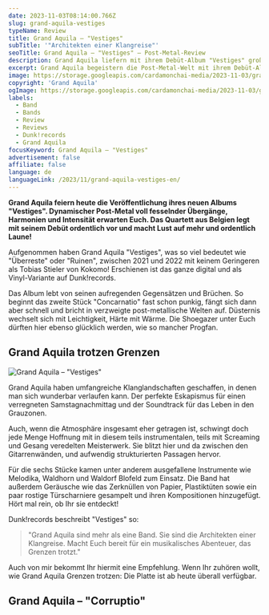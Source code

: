 ```yaml
---
date: 2023-11-03T08:14:00.766Z
slug: grand-aquila-vestiges
typeName: Review
title: Grand Aquila – "Vestiges"
subTitle: '"Architekten einer Klangreise"'
seoTitle: Grand Aquila – "Vestiges" – Post-Metal-Review
description: Grand Aquila liefern mit ihrem Debüt-Album "Vestiges" großartigen Post-Metal ab. Erfahrt jetzt alle wichtigen Insights über die Platte!
excerpt: Grand Aquila begeistern die Post-Metal-Welt mit ihrem Debüt-Album "Vestiges". Dynamischer Sound voll fesselnder Übergänge, Harmonien und Intensität erwartet Euch. Das Quartett aus Belgien macht mit diesem äußerst kreativen musikalischen Highlight Lust auf mehr und ordentlich Laune!
image: https://storage.googleapis.com/cardamonchai-media/2023-11-03/grand-aquila-vestiges-og-1-png-imagine-f8f8f8_ccc9c8_1024_768/640.webp
copyright: 'Grand Aquila'
ogImage: https://storage.googleapis.com/cardamonchai-media/2023-11-03/grand-aquila-vestiges-og-2-png-imagine-f8f8f8_7c756f_1200_630/640.webp
labels:
  - Band
  - Bands
  - Review
  - Reviews
  - Dunk!records
  - Grand Aquila
focusKeyword: Grand Aquila – "Vestiges"
advertisement: false
affiliate: false
language: de
languageLink: /2023/11/grand-aquila-vestiges-en/
---
```


**Grand Aquila feiern heute die Veröffentlichung ihres neuen Albums "Vestiges". Dynamischer Post-Metal voll fesselnder Übergänge, Harmonien und Intensität erwarten Euch. Das Quartett aus Belgien legt mit seinem Debüt ordentlich vor und macht Lust auf mehr und ordentlich Laune!**

Aufgenommen haben Grand Aquila "Vestiges", was so viel bedeutet wie "Überreste" oder "Ruinen", zwischen 2021 und 2022 mit keinem Geringeren als Tobias Stieler von Kokomo! Erschienen ist das ganze digital und als Vinyl-Variante auf Dunk!records.

Das Album lebt von seinen aufregenden Gegensätzen und Brüchen. So beginnt das zweite Stück "Concarnatio" fast schon punkig, fängt sich dann aber schnell und bricht in verzweigte post-metallische Welten auf. Düsternis wechselt sich mit Leichtigkeit, Härte mit Wärme. Die Shoegazer unter Euch dürften hier ebenso glücklich werden, wie so mancher Progfan.

## Grand Aquila trotzen Grenzen

![Grand Aquila – "Vestiges"](https://storage.googleapis.com/cardamonchai-media/2023-11-03/grand-aquila-vestiges-2-png-imagine-181818_423a32_1024_768/640.webp 'Grand Aquila – "Vestiges"')

Grand Aquila haben umfangreiche Klanglandschaften geschaffen, in denen man sich wunderbar verlaufen kann. Der perfekte Eskapismus für einen verregneten Samstagnachmittag und der Soundtrack für das Leben in den Grauzonen.

Auch, wenn die Atmosphäre insgesamt eher getragen ist, schwingt doch jede Menge Hoffnung mit in diesem teils instrumentalen, teils mit Screaming und Gesang veredelten Meisterwerk. Sie blitzt hier und da zwischen den Gitarrenwänden, und aufwendig strukturierten Passagen hervor.

Für die sechs Stücke kamen unter anderem ausgefallene Instrumente wie Melodika, Waldhorn und Waldorf Blofeld zum Einsatz. Die Band hat außerdem Geräusche wie das Zerknüllen von Papier, Plastiktüten sowie ein paar rostige Türscharniere gesampelt und ihren Kompositionen hinzugefügt. Hört mal rein, ob Ihr sie entdeckt!

Dunk!records beschreibt "Vestiges" so:

> "Grand Aquila sind mehr als eine Band. Sie sind die Architekten einer Klangreise. Macht Euch bereit für ein musikalisches Abenteuer, das Grenzen trotzt."

Auch von mir bekommt Ihr hiermit eine Empfehlung. Wenn Ihr zuhören wollt, wie Grand Aquila Grenzen trotzen: Die Platte ist ab heute überall verfügbar.

## Grand Aquila – "Corruptio"

<YouTube id="iSxyouk58RU" />
